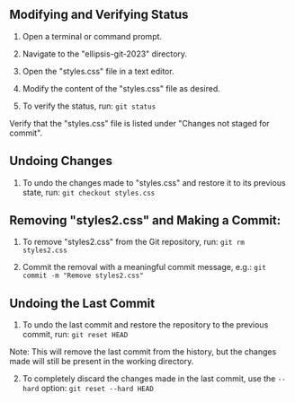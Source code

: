 ## Modifying and Verifying Status

1. Open a terminal or command prompt.

2. Navigate to the "ellipsis-git-2023" directory.

3. Open the "styles.css" file in a text editor.

4. Modify the content of the "styles.css" file as desired.

5. To verify the status, run:
   `git status`

Verify that the "styles.css" file is listed under "Changes not staged for commit".

## Undoing Changes

1. To undo the changes made to "styles.css" and restore it to its previous state, run:
   `git checkout styles.css`

## Removing "styles2.css" and Making a Commit:

1. To remove "styles2.css" from the Git repository, run:
   `git rm styles2.css`

2. Commit the removal with a meaningful commit message, e.g.:
   `git commit -m "Remove styles2.css"`

## Undoing the Last Commit

1. To undo the last commit and restore the repository to the previous commit, run:
   `git reset HEAD`

Note: This will remove the last commit from the history, but the changes made will still be present in the working directory.

2. To completely discard the changes made in the last commit, use the `--hard` option:
   `git reset --hard HEAD`
